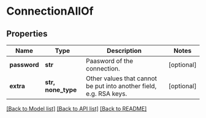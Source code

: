 # ConnectionAllOf

## Properties
Name | Type | Description | Notes
------------ | ------------- | ------------- | -------------
**password** | **str** | Paasword of the connection. | [optional] 
**extra** | **str, none_type** | Other values that cannot be put into another field, e.g. RSA keys. | [optional] 

[[Back to Model list]](../README.md#documentation-for-models) [[Back to API list]](../README.md#documentation-for-api-endpoints) [[Back to README]](../README.md)


